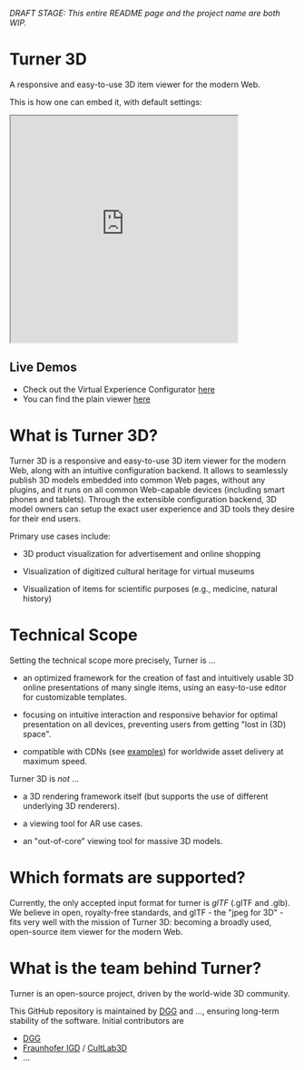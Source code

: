 *DRAFT STAGE: This entire README page and the project name are both WIP.*


# Turner 3D
A responsive and easy-to-use 3D item viewer for the modern Web.

This is how one can embed it, with default settings:
<div>
  <iframe width="400" height="400" src="https://dgg3d.github.io/turner/viewer/"></iframe>
</div>

## Live Demos
* Check out the Virtual Experience Configurator [here](https://dgg3d.github.io/turner/configurator/)
* You can find the plain viewer [here](https://dgg3d.github.io/turner/viewer/)


# What is Turner 3D?

Turner 3D is a responsive and easy-to-use 3D item viewer for the modern Web, along with an intuitive configuration backend. It allows to seamlessly publish 3D models embedded into common Web pages, without any plugins, and it runs on all common Web-capable devices (including smart phones and tablets). Through the extensible configuration backend, 3D model owners can setup the exact user experience and 3D tools they desire for their end users.

Primary use cases include:

* 3D product visualization for advertisement and online shopping

* Visualization of digitized cultural heritage for virtual museums

* Visualization of items for scientific purposes (e.g., medicine, natural history)


# Technical Scope

Setting the technical scope more precisely, Turner is ...

* an optimized framework for the creation of fast and intuitively usable 3D online presentations of many single items, using an easy-to-use editor for customizable templates.

* focusing on intuitive interaction and responsive behavior for optimal presentation on all devices, preventing users from getting "lost in (3D) space".

* compatible with CDNs (see [examples](...)) for worldwide asset delivery at maximum speed.


Turner 3D is *not* ...

* a 3D rendering framework itself (but supports the use of different underlying 3D renderers).

* a viewing tool for AR use cases.

* an "out-of-core" viewing tool for massive 3D models.


# Which formats are supported?

Currently, the only accepted input format for turner is *glTF* (.glTF and .glb).
We believe in open, royalty-free standards, and glTF - the "jpeg for 3D" - fits very well with the mission of Turner 3D: becoming a broadly used, open-source item viewer for the modern Web.


# What is the team behind Turner?

Turner is an open-source project, driven by the world-wide 3D community.

This GitHub repository is maintained by [DGG](https://github.com/DGG3D) and ..., ensuring long-term stability of the software. Initial contributors are
* [DGG](https://darmstadt-graphics.com/)
* [Fraunhofer IGD](https://www.igd.fraunhofer.de/en) / [CultLab3D](https://www.cultlab3d.de/)
* ...

